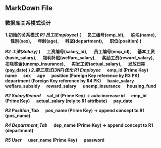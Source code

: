 ## MarkDown File
###  数据库关系模式设计

<b>1.初始的关系模式
*R1 员工(Employee)*
( 
&emsp;  员工编号(emp_id), 
&emsp;	姓名(name), 
&emsp;	性别(sex),
&emsp;	年龄(age),
&emsp;	科室(department),
&emsp;	职位(position)
) 

*R2 工资(Salary)*
( 
&emsp;  工资编号(salary_id),
&emsp;  员工编号(emp_id),
&emsp;  基本工资(basic_salary),
&emsp;  福利补贴(welfare_salary),
&emsp;  奖励工资(reward_salary),
&emsp;  扣除奖金(unemp_insurance),
&emsp;  实发工资(actual_salary),
&emsp;  发放日期(pay_date)
)
*2.第三范式(3NF)优化*
*R1 Employee*
&emsp; emp_id (Prime Key)
&emsp; name
&emsp; sex
&emsp; age
&emsp; position (Foreign Key reference by R3 PK)
&emsp; department (Foreign Key reference by R4 PK)
&emsp; basic_salary
&emsp; weflare_subsidy
&emsp; reward_salary
&emsp; unemp_insurance
&emsp; housing_fund

*R2 SalaryRecord*
&emsp; sal_id (Prime Key) -> auto increase id
&emsp; emp_id (Prime Key)
&emsp; actual_salary (rely to R1 attribute)
&emsp; pay_date

*R3 Position_Tab*
&emsp; pos_name (Prime Key) -> append concept to R1 (pos_name)

*R4 Department_Tab*
&emsp; dep_name (Prime Key) -> append concept to R1 (department)

*R5 User*
&emsp; user_name (Prime Key)
&emsp; password